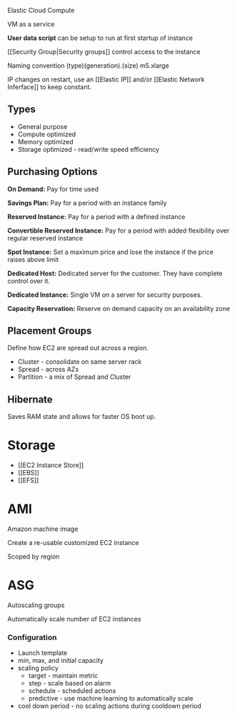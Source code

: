 
Elastic Cloud Compute

VM as a service

**User data script** can be setup to run at first startup of instance

[[Security Group|Security groups]] control access to the instance

Naming convention
(type)(generation).(size)
m5.xlarge

IP changes on restart, use an [[Elastic IP]] and/or [[Elastic Network Inferface]] to keep constant.


## Types

- General purpose
- Compute optimized
- Memory optimized
- Storage optimized - read/write speed efficiency


## Purchasing Options

**On Demand:** Pay for time used

**Savings Plan:** Pay for a period with an instance family

**Reserved Instance:** Pay for a period with a defined instance

**Convertible Reserved Instance:** Pay for a period with added flexibility over regular reserved instance

**Spot Instance:** Set a maximum price and lose the instance if the price raises above limit

**Dedicated Host:** Dedicated server for the customer. They have complete control over it.

**Dedicated Instance:** Single VM on a server for security purposes.

**Capacity Reservation:** Reserve on demand capacity on an availability zone


## Placement Groups

Define how EC2 are spread out across a region.

- Cluster - consolidate on same server rack
- Spread - across AZs
- Partition - a mix of Spread and Cluster


## Hibernate

Saves RAM state and allows for faster OS boot up.


# Storage

- [[EC2 Instance Store]]
- [[EBS]]
- [[EFS]]


# AMI

Amazon machine image

Create a re-usable customized EC2 instance

Scoped by region


# ASG

Autoscaling groups

Automatically scale number of EC2 instances

### Configuration

- Launch template
- min, max, and initial capacity
- scaling policy
	- target - maintain metric
	- step - scale based on alarm
	- schedule - scheduled actions
	- predictive - use machine learning to automatically scale
- cool down period - no scaling actions during cooldown period
